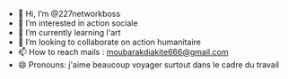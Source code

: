 - 👋 Hi, I’m @227networkboss
- 👀 I’m interested in action sociale 
- 🌱 I’m currently learning l'art
- 💞️ I’m looking to collaborate on action humanitaire 
- 📫 How to reach mails : moubarakdiakite666@gmail.com
- 😄 Pronouns:
j'aime beaucoup voyager surtout dans le cadre du travail
